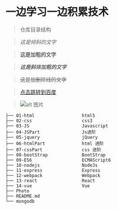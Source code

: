 # 一边学习一边积累技术
>仓库目录结构

>*这是倾斜的文字*

>**这是加粗的文字**

>***这是斜体加粗的文字***

>~~这是加删除线的文字~~

>[点击跳转到百度](https://www.baidu.com)

>![alt 图片](https://gss0.baidu.com/-fo3dSag_xI4khGko9WTAnF6hhy/zhidao/wh%3D600%2C800/sign=afb9ce6e59fbb2fb347e50147f7a0c9c/4afbfbedab64034f8ea70435a3c379310a551d9f.jpg)
```
├── 01-html                  html5
├── 02-css                   css3
├── 03-JS                    Javascript
├── 04-JSPart                Js进阶
├── 05-jquery                jQuery
├── 06-htmlPart              html 进阶
├── 07-cssPart               css 进阶
├── 08-bootStrap             BootStrap
├── 09-ES6                   ECMAScript6
├── 10-nodejs                NodeJs
├── 11-express               Express
├── 12-webpack               Webpack
├── 13-react                 React
├── 14-vue                   Vue
├── Photo
├── README.md
└── mongodb
```